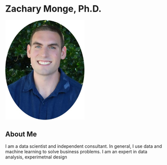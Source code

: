 # Zachary Monge, Ph.D.
<img src="images/my_picture.jpg" width="250">

## About Me
I am a data scientist and independent consultant. In general, I use data and machine learning to solve business problems.
 I am an expert in data analysis, experimetnal design
